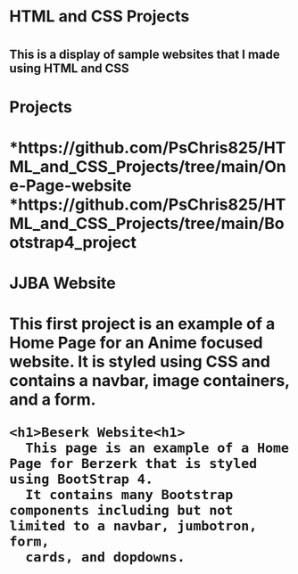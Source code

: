 <h1>HTML and CSS Projects<h1>

<h2>This is a display of sample websites that I made using HTML and CSS


<h1>Projects<h1>
*https://github.com/PsChris825/HTML_and_CSS_Projects/tree/main/One-Page-website
*https://github.com/PsChris825/HTML_and_CSS_Projects/tree/main/Bootstrap4_project
  
  <h1>JJBA Website<h1>
    This first project is an example of a Home Page for an Anime focused website. It is styled using CSS and contains
    a navbar, image containers, and a form.
    
    <h1>Beserk Website<h1>
      This page is an example of a Home Page for Berzerk that is styled using BootStrap 4.
      It contains many Bootstrap components including but not limited to a navbar, jumbotron, form,
      cards, and dopdowns.

